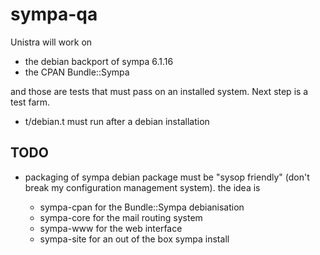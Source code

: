 # sympa-qa

Unistra will work on

* the debian backport of sympa 6.1.16
* the CPAN Bundle::Sympa

and those are tests that must pass on an installed system. Next step is a test farm.

* t/debian.t must run after a debian installation

## TODO

* packaging of sympa debian package must be "sysop friendly" (don't break my
configuration management system). the idea is 

	* sympa-cpan for the Bundle::Sympa debianisation
	* sympa-core for the mail routing system
	* sympa-www  for the web interface
	* sympa-site for an out of the box sympa install 

